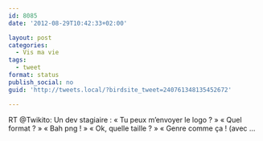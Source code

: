 ```yaml
---
id: 8085
date: '2012-08-29T10:42:33+02:00'

layout: post
categories:
  - Vis ma vie
tags:
  - tweet
format: status
publish_social: no
guid: 'http://tweets.local/?birdsite_tweet=240761348135452672'

---
```


RT @Twikito: Un dev stagiaire : « Tu peux m’envoyer le logo ? » « Quel format ? » « Bah png ! » « Ok, quelle taille ? » « Genre comme ça ! (avec …
